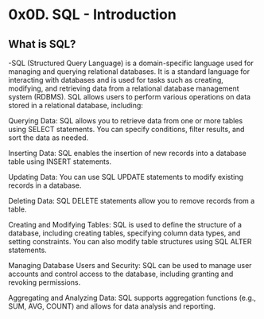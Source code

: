 # 0x0D. SQL - Introduction

## What is SQL?

-SQL (Structured Query Language) is a domain-specific language used for managing and querying relational databases. It is a standard language for interacting with databases and is used for tasks such as creating, modifying, and retrieving data from a relational database management system (RDBMS). SQL allows users to perform various operations on data stored in a relational database, including:

Querying Data: SQL allows you to retrieve data from one or more tables using SELECT statements. You can specify conditions, filter results, and sort the data as needed.

Inserting Data: SQL enables the insertion of new records into a database table using INSERT statements.

Updating Data: You can use SQL UPDATE statements to modify existing records in a database.

Deleting Data: SQL DELETE statements allow you to remove records from a table.

Creating and Modifying Tables: SQL is used to define the structure of a database, including creating tables, specifying column data types, and setting constraints. You can also modify table structures using SQL ALTER statements.

Managing Database Users and Security: SQL can be used to manage user accounts and control access to the database, including granting and revoking permissions.

Aggregating and Analyzing Data: SQL supports aggregation functions (e.g., SUM, AVG, COUNT) and allows for data analysis and reporting.